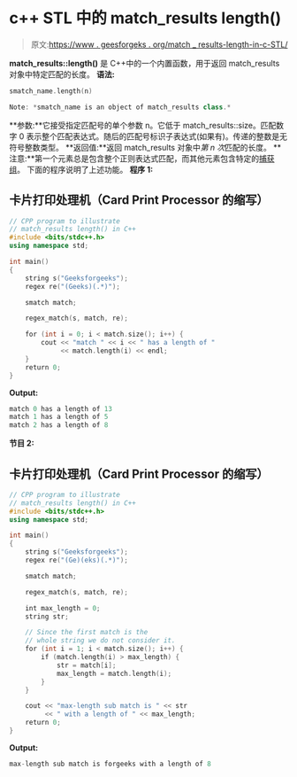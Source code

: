 # c++ STL 中的 match_results length()

> 原文:[https://www . geesforgeks . org/match _ results-length-in-c-STL/](https://www.geeksforgeeks.org/match_results-length-in-c-stl/)

**match_results::length()** 是 C++中的一个内置函数，用于返回 match_results 对象中特定匹配的长度。
**语法:**

```cpp
smatch_name.length(n)

Note: *smatch_name is an object of match_results class.*
```

**参数:**它接受指定匹配号的单个参数 n。它低于 match_results::size。匹配数字 0 表示整个匹配表达式。随后的匹配号标识子表达式(如果有)。传递的整数是无符号整数类型。
**返回值:**返回 match_results 对象中*第 n 次*匹配的长度。
**注意:**第一个元素总是包含整个正则表达式匹配，而其他元素包含特定的[捕获组](https://www.geeksforgeeks.org/smatch-regex-regular-expressions-in-c/)。
下面的程序说明了上述功能。
**程序 1:**

## 卡片打印处理机（Card Print Processor 的缩写）

```cpp
// CPP program to illustrate
// match_results length() in C++
#include <bits/stdc++.h>
using namespace std;

int main()
{
    string s("Geeksforgeeks");
    regex re("(Geeks)(.*)");

    smatch match;

    regex_match(s, match, re);

    for (int i = 0; i < match.size(); i++) {
        cout << "match " << i << " has a length of "
             << match.length(i) << endl;
    }
    return 0;
}
```

**Output:** 

```cpp
match 0 has a length of 13
match 1 has a length of 5
match 2 has a length of 8
```

**节目 2:**

## 卡片打印处理机（Card Print Processor 的缩写）

```cpp
// CPP program to illustrate
// match_results length() in C++
#include <bits/stdc++.h>
using namespace std;

int main()
{
    string s("Geeksforgeeks");
    regex re("(Ge)(eks)(.*)");

    smatch match;

    regex_match(s, match, re);

    int max_length = 0;
    string str;

    // Since the first match is the
    // whole string we do not consider it.
    for (int i = 1; i < match.size(); i++) {
        if (match.length(i) > max_length) {
            str = match[i];
            max_length = match.length(i);
        }
    }

    cout << "max-length sub match is " << str
         << " with a length of " << max_length;
    return 0;
}
```

**Output:** 

```cpp
max-length sub match is forgeeks with a length of 8
```